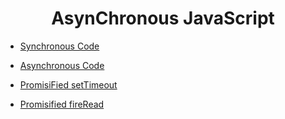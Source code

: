 <h1 align="center" >AsynChronous JavaScript</h1>

- [Synchronous Code](./AsyncJS/async1.js)
- [Asynchronous Code](./AsyncJS/async2.js)

- [PromisiFied setTimeout](./AsyncJS/async3.js)
- [Promisified fireRead](./AsyncJS/async4.js)
